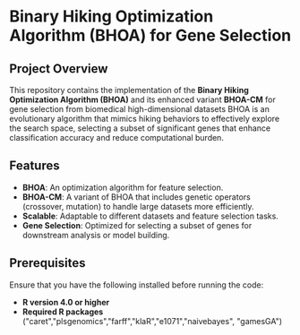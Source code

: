 # Binary Hiking Optimization Algorithm (BHOA) for Gene Selection
## Project Overview
This repository contains the implementation of the **Binary Hiking Optimization Algorithm (BHOA)** and its enhanced variant **BHOA-CM** for gene selection from biomedical high-dimensional datasets
BHOA is an evolutionary algorithm that mimics hiking behaviors to effectively explore the search space, selecting a subset of significant genes that enhance classification accuracy and reduce computational burden.

## Features
- **BHOA**: An optimization algorithm for feature selection.
- **BHOA-CM**: A variant of BHOA that includes genetic operators (crossover, mutation) to handle large datasets more efficiently.
- **Scalable**: Adaptable to different datasets and feature selection tasks.
- **Gene Selection**: Optimized for selecting a subset of genes for downstream analysis or model building.

## Prerequisites
Ensure that you have the following installed before running the code:

- **R version 4.0 or higher**
- **Required R packages** ("caret","plsgenomics","farff","klaR","e1071","naivebayes", "gamesGA")
